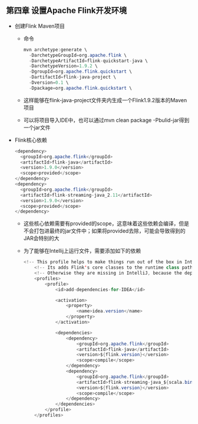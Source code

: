 ## 第四章 设置Apache Flink开发环境

* 创建Flink Maven项目

  * 命令

    ```java
    mvn archetype:generate \
      -DarchetypeGroupId=org.apache.flink \
      -DarchetypeArtifactId=flink-quickstart-java \
      -DarchetypeVersion=1.9.2 \
      -DgroupId=org.apache.flink.quickstart \
      -DartifactId=flink-java-project \
      -Dversion=0.1 \
      -Dpackage=org.apache.flink.quickstart \
    ```

  * 这样能够在flink-java-project文件夹内生成一个Flink1.9.2版本的Maven项目

  * 可以将项目导入IDE中，也可以通过mvn clean package -Pbulid-jar得到一个jar文件

* Flink核心依赖

  ```java
  <dependency>
    <groupId>org.apache.flink</groupId>
    <artifactId>flink-java</artifactId>
    <version>1.9.0</version>
    <scope>provided</scope>
  </dependency>
  <dependency>
    <groupId>org.apache.flink</groupId>
    <artifactId>flink-streaming-java_2.11</artifactId>
    <version>1.9.0</version>
    <scope>provided</scope>
  </dependency>
  ```

  * 这些核心依赖需要有provided的scope，这意味着这些依赖会编译，但是不会打包进最终的jar文件中；如果将provided去除，可能会导致得到的JAR会特别的大

  * 为了能够在Intellij上运行文件，需要添加如下的依赖

    ```java
    <!-- This profile helps to make things run out of the box in IntelliJ -->
        <!-- Its adds Flink's core classes to the runtime class path. -->
        <!-- Otherwise they are missing in IntelliJ, because the dependency is 'provided' -->
        <profiles>
            <profile>
                <id>add-dependencies-for-IDEA</id>
    
                <activation>
                    <property>
                        <name>idea.version</name>
                    </property>
                </activation>
    
                <dependencies>
                    <dependency>
                        <groupId>org.apache.flink</groupId>
                        <artifactId>flink-java</artifactId>
                        <version>${flink.version}</version>
                        <scope>compile</scope>
                    </dependency>
                    <dependency>
                        <groupId>org.apache.flink</groupId>
                        <artifactId>flink-streaming-java_${scala.binary.version}</artifactId>
                        <version>${flink.version}</version>
                        <scope>compile</scope>
                    </dependency>
                </dependencies>
            </profile>
        </profiles>
    ```

    